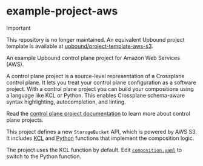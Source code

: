 # example-project-aws

> [!IMPORTANT]
>
> This repository is no longer maintained. An equivalent Upbound project
> template is available at
> [upbound/project-template-aws-s3](https://github.com/upbound/project-template-aws-s3).

An example Upbound control plane project for Amazon Web Services (AWS).

A control plane project is a source-level representation of a Crossplane control
plane. It lets you treat your control plane configuration as a software project.
With a control plane project you can build your compositions using a language
like KCL or Python. This enables Crossplane schema-aware syntax highlighting,
autocompletion, and linting.

Read the [control plane project documentation][proj-docs] to learn more about
control plane projects.

This project defines a new `StorageBucket` API, which is powered by AWS S3. It
includes [KCL][kcl-docs] and [Python][py-docs] functions that implement the
composition logic.

The project uses the KCL function by default. Edit [`composition.yaml`][comp] to
switch to the Python function.


[proj-docs]: https://docs.upbound.io/core-concepts/projects/
[kcl-docs]: https://docs.upbound.io/core-concepts/kcl/overview/
[py-docs]: https://docs.upbound.io/core-concepts/python/overview/
[comp]: ./apis/xstoragebuckets/composition.yaml
